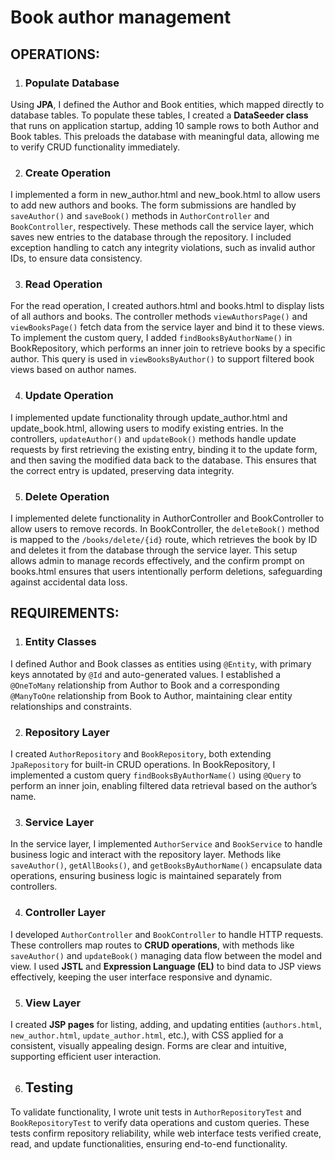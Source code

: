 # Book author management #

## OPERATIONS: ##

1. ### Populate Database ###
Using **JPA**, I defined the Author and Book entities, which mapped directly to database tables. To
populate these tables, I created a **DataSeeder class** that runs on application startup, adding 10
sample rows to both Author and Book tables. This preloads the database with meaningful data,
allowing me to verify CRUD functionality immediately.

2. ### Create Operation ###
I implemented a form in new_author.html and new_book.html to allow users to add new authors and
books. The form submissions are handled by `saveAuthor()` and `saveBook()` methods in
`AuthorController` and `BookController`, respectively. These methods call the service layer, which
saves new entries to the database through the repository. I included exception handling to catch any
integrity violations, such as invalid author IDs, to ensure data consistency.

3. ### Read Operation ###
For the read operation, I created authors.html and books.html to display lists of all authors and
books. The controller methods `viewAuthorsPage()` and `viewBooksPage()` fetch data from the
service layer and bind it to these views. To implement the custom query, I added
`findBooksByAuthorName()` in BookRepository, which performs an inner join to retrieve books by a
specific author. This query is used in `viewBooksByAuthor()` to support filtered book views based on
author names.

4. ### Update Operation ###
I implemented update functionality through update_author.html and update_book.html, allowing
users to modify existing entries. In the controllers, `updateAuthor()` and `updateBook()` methods
handle update requests by first retrieving the existing entry, binding it to the update form, and then
saving the modified data back to the database. This ensures that the correct entry is updated,
preserving data integrity.

5. ### Delete Operation ###
I implemented delete functionality in AuthorController and BookController to allow users to remove
records. In BookController, the `deleteBook()` method is mapped to the `/books/delete/{id}` route,
which retrieves the book by ID and deletes it from the database through the service layer. This setup
allows admin to manage records effectively, and the confirm prompt on books.html ensures that
users intentionally perform deletions, safeguarding against accidental data loss.

## REQUIREMENTS: ##

1. ### Entity Classes ###
I defined Author and Book classes as entities using `@Entity`, with primary keys annotated by `@Id`
and auto-generated values. I established a `@OneToMany` relationship from Author to Book and a
corresponding `@ManyToOne` relationship from Book to Author, maintaining clear entity
relationships and constraints.

2. ### Repository Layer ###
I created `AuthorRepository` and `BookRepository`, both extending `JpaRepository` for built-in
CRUD operations. In BookRepository, I implemented a custom query `findBooksByAuthorName()`
using `@Query` to perform an inner join, enabling filtered data retrieval based on the author’s name.

3. ### Service Layer ###
In the service layer, I implemented `AuthorService` and `BookService` to handle business logic and
interact with the repository layer. Methods like `saveAuthor()`, `getAllBooks()`, and
`getBooksByAuthorName()` encapsulate data operations, ensuring business logic is maintained
separately from controllers.

4. ### Controller Layer ###
I developed `AuthorController` and `BookController` to handle HTTP requests. These controllers
map routes to **CRUD operations**, with methods like `saveAuthor()` and `updateBook()` managing data
flow between the model and view. I used **JSTL** and **Expression Language (EL)** to bind data to JSP
views effectively, keeping the user interface responsive and dynamic.

5. ### View Layer ###
I created **JSP pages** for listing, adding, and updating entities (`authors.html`, `new_author.html`,
`update_author.html`, etc.), with CSS applied for a consistent, visually appealing design. Forms are
clear and intuitive, supporting efficient user interaction.

6. ## Testing ###
To validate functionality, I wrote unit tests in `AuthorRepositoryTest` and `BookRepositoryTest` to
verify data operations and custom queries. These tests confirm repository reliability, while web
interface tests verified create, read, and update functionalities, ensuring end-to-end functionality.
